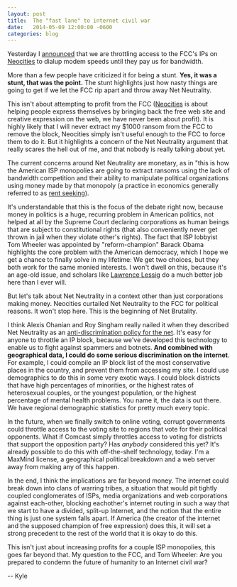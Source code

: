```yaml
---
layout: post
title:  The "fast lane" to internet civil war
date:   2014-05-09 12:00:00 -0600
categories: blog
---
```

Yesterday I [announced](/blog/2014/05/08/fcc-rate-limit.html) that we are throttling access to the FCC's IPs on [Neocities](https://neocities.org) to dialup modem speeds until they pay us for bandwidth.

More than a few people have criticized it for being a stunt. **Yes, it was a stunt, that was the point.** The stunt highlights just how nasty things are going to get if we let the FCC rip apart and throw away Net Neutrality.

This isn't about attempting to profit from the FCC ([Neocities](https://neocities.org) is about helping people express themselves by bringing back the free web site and creative expression on the web, we have never been about profit). It is highly likely that I will never extract my $1000 ransom from the FCC to remove the block, Neocities simply isn't useful enough to the FCC to force them to do it. But it highlights a concern of the Net Neutrality argument that really scares the hell out of me, and that nobody is really talking about yet.

The current concerns around Net Neutrality are monetary, as in "this is how the American ISP monopolies are going to extract ransoms using the lack of bandwidth competition and their ability to manipulate political organizations using money made by that monopoly (a practice in economics generally referred to as [rent seeking](http://en.wikipedia.org/wiki/Rent-seeking)).

It's understandable that this is the focus of the debate right now, because money in politics is a huge, recurring problem in American politics, not helped at all by the Supreme Court declaring corporations as human beings that are subject to constitutional rights (that also conveniently never get thrown in jail when they violate other's rights). The fact that ISP lobbyist Tom Wheeler was appointed by "reform-champion" Barack Obama highlights the core problem with the American democracy, which I hope we get a chance to finally solve in my lifetime: We get two choices, but they both work for the same monied interests. I won't dwell on this, because it's an age-old issue, and scholars like [Lawrence Lessig](http://www.lessig.org) do a much better job here than I ever will.

But let's talk about Net Neutrality in a context other than just corporations making money. Neocities curtailed Net Neutrality to the FCC for political reasons. It won't stop here. This is the beginning of Net Brutality.

I think Alexis Ohanian and Roy Singham really nailed it when they described Net Neutrality as an [anti-discrimination policy for the net](http://motherboard.vice.com/read/net-neutrality-monopoly-and-the-death-of-the-democratic-internet). It's easy for anyone to throttle an IP block, because we've developed this technology to enable us to fight against spammers and botnets. **And combined with geographical data, I could do some serious discrimination on the internet**. For example, I could compile an IP block list of the most conservative places in the country, and prevent them from accessing my site. I could use demographics to do this in some very exotic ways. I could block districts that have high percentages of minorities, or the highest rates of heterosexual couples, or the youngest population, or the highest percentage of mental health problems. You name it, the data is out there. We have regional demographic statistics for pretty much every topic.

In the future, when we finally switch to online voting, corrupt governments could throttle access to the voting site to regions that vote for their political opponents. What if Comcast simply throttles access to voting for districts that support the opposition party? Has _anybody_ considered this yet? It's already possible to do this with off-the-shelf technology, today. I'm a MaxMind license, a geographical political breakdown and a web server away from making any of this happen.

In the end, I think the implications are far beyond money. The internet could break down into clans of warring tribes, a situation that would pit tightly coupled conglomerates of ISPs, media organizations and web corporations against each-other, blocking eachother's internet routing in such a way that we start to have a divided, split-up Internet, and the notion that the entire thing is just one system falls apart. If America (the creator of the internet and the supposed champion of free expression) does this, it will set a strong precedent to the rest of the world that it is okay to do this.

This isn't just about increasing profits for a couple ISP monopolies, this goes far beyond that. My question to the FCC, and Tom Wheeler: Are you prepared to condemn the future of humanity to an Internet civil war?

-- Kyle

